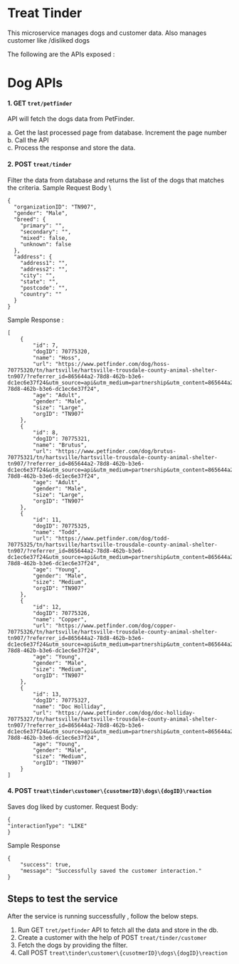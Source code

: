 # Treat Tinder

This microservice manages dogs and customer data. Also manages customer like /disliked dogs

The following are the APIs exposed :
# Dog APIs
#### 1.  GET  `tret/petfinder`

API will fetch the dogs data from PetFinder. 

a. Get the last processed page from database. Increment the page number \
b. Call the API \
c. Process the response and store the data.

#### 2.  POST  `treat/tinder` 
Filter the data from database and returns the list of the dogs that matches the criteria.
Sample Request Body \
```
{
  "organizationID": "TN907",
  "gender": "Male",
  "breed": {
    "primary": "",
    "secondary": "",
    "mixed": false,
    "unknown": false
  },
  "address": {
    "address1": "",
    "address2": "",
    "city": "",
    "state": "",
    "postcode": "",
    "country": ""
  }
}

```

Sample Response : 
```
[
    {
        "id": 7,
        "dogID": 70775320,
        "name": "Hoss",
        "url": "https://www.petfinder.com/dog/hoss-70775320/tn/hartsville/hartsville-trousdale-county-animal-shelter-tn907/?referrer_id=865644a2-78d8-462b-b3e6-dc1ec6e37f24&utm_source=api&utm_medium=partnership&utm_content=865644a2-78d8-462b-b3e6-dc1ec6e37f24",
        "age": "Adult",
        "gender": "Male",
        "size": "Large",
        "orgID": "TN907"
    },
    {
        "id": 8,
        "dogID": 70775321,
        "name": "Brutus",
        "url": "https://www.petfinder.com/dog/brutus-70775321/tn/hartsville/hartsville-trousdale-county-animal-shelter-tn907/?referrer_id=865644a2-78d8-462b-b3e6-dc1ec6e37f24&utm_source=api&utm_medium=partnership&utm_content=865644a2-78d8-462b-b3e6-dc1ec6e37f24",
        "age": "Adult",
        "gender": "Male",
        "size": "Large",
        "orgID": "TN907"
    },
    {
        "id": 11,
        "dogID": 70775325,
        "name": "Todd",
        "url": "https://www.petfinder.com/dog/todd-70775325/tn/hartsville/hartsville-trousdale-county-animal-shelter-tn907/?referrer_id=865644a2-78d8-462b-b3e6-dc1ec6e37f24&utm_source=api&utm_medium=partnership&utm_content=865644a2-78d8-462b-b3e6-dc1ec6e37f24",
        "age": "Young",
        "gender": "Male",
        "size": "Medium",
        "orgID": "TN907"
    },
    {
        "id": 12,
        "dogID": 70775326,
        "name": "Copper",
        "url": "https://www.petfinder.com/dog/copper-70775326/tn/hartsville/hartsville-trousdale-county-animal-shelter-tn907/?referrer_id=865644a2-78d8-462b-b3e6-dc1ec6e37f24&utm_source=api&utm_medium=partnership&utm_content=865644a2-78d8-462b-b3e6-dc1ec6e37f24",
        "age": "Young",
        "gender": "Male",
        "size": "Medium",
        "orgID": "TN907"
    },
    {
        "id": 13,
        "dogID": 70775327,
        "name": "Doc Holliday",
        "url": "https://www.petfinder.com/dog/doc-holliday-70775327/tn/hartsville/hartsville-trousdale-county-animal-shelter-tn907/?referrer_id=865644a2-78d8-462b-b3e6-dc1ec6e37f24&utm_source=api&utm_medium=partnership&utm_content=865644a2-78d8-462b-b3e6-dc1ec6e37f24",
        "age": "Young",
        "gender": "Male",
        "size": "Medium",
        "orgID": "TN907"
    }
]
```


#### 4. POST `treat\tinder\customer\{cusotmerID}\dogs\{dogID}\reaction`
Saves dog liked by customer. 
Request Body:
```
{
"interactionType": "LIKE"
}
``` 
Sample Response 
```
{
    "success": true,
    "message": "Successfully saved the customer interaction."
}
```



## Steps to test the service 
After the service is running successfully , follow the below steps.
1. Run  GET  `tret/petfinder` API to fetch all the data and store in the db. 
2. Create a customer with the help of  POST `treat/tinder/customer`
3. Fetch the dogs by providing the filter.
4. Call  POST `treat\tinder\customer\{cusotmerID}\dogs\{dogID}\reaction` 
